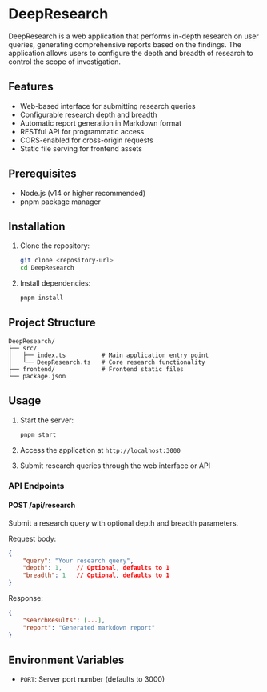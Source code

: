 # DeepResearch

DeepResearch is a web application that performs in-depth research on user queries, generating comprehensive reports based on the findings. The application allows users to configure the depth and breadth of research to control the scope of investigation.

## Features

- Web-based interface for submitting research queries
- Configurable research depth and breadth
- Automatic report generation in Markdown format
- RESTful API for programmatic access
- CORS-enabled for cross-origin requests
- Static file serving for frontend assets

## Prerequisites

- Node.js (v14 or higher recommended)
- pnpm package manager

## Installation

1. Clone the repository:

    ```bash
    git clone <repository-url>
    cd DeepResearch
    ```

2. Install dependencies:

    ```bash
    pnpm install
    ```

## Project Structure

```
DeepResearch/
├── src/
│   ├── index.ts          # Main application entry point
│   └── DeepResearch.ts   # Core research functionality
├── frontend/             # Frontend static files
└── package.json
```

## Usage

1. Start the server:

    ```bash
    pnpm start
    ```

2. Access the application at `http://localhost:3000`

3. Submit research queries through the web interface or API

### API Endpoints

#### POST /api/research
Submit a research query with optional depth and breadth parameters.

Request body:
```json
{
    "query": "Your research query",
    "depth": 1,    // Optional, defaults to 1
    "breadth": 1   // Optional, defaults to 1
}
```

Response:
```json
{
    "searchResults": [...],
    "report": "Generated markdown report"
}
```

## Environment Variables

- `PORT`: Server port number (defaults to 3000)

